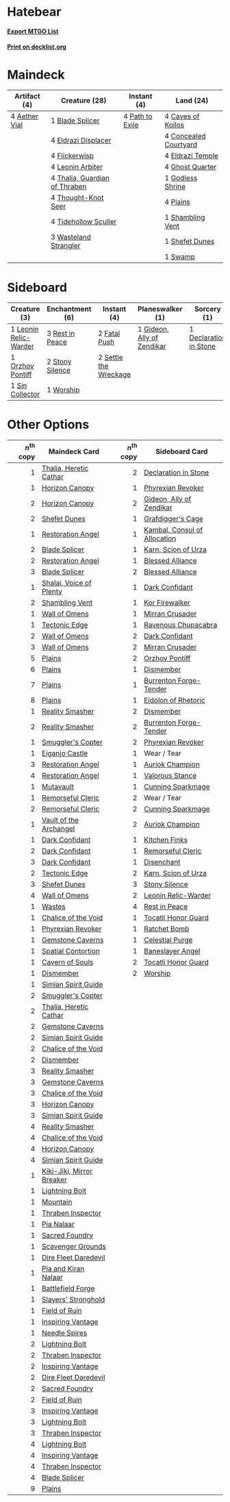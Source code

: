 # Hatebear

#### [Export MTGO List](../collection/Hatebear/Hatebear.txt)
#### [Print on decklist.org](http://decklist.org/?deckmain=4%09Aether%20Vial%0A1%09Blade%20Splicer%0A4%09Caves%20of%20Koilos%0A4%09Concealed%20Courtyard%0A4%09Eldrazi%20Displacer%0A4%09Eldrazi%20Temple%0A4%09Flickerwisp%0A4%09Ghost%20Quarter%0A1%09Godless%20Shrine%0A4%09Leonin%20Arbiter%0A4%09Path%20to%20Exile%0A4%09Plains%0A1%09Shambling%20Vent%0A1%09Shefet%20Dunes%0A1%09Swamp%0A4%09Thalia,%20Guardian%20of%20Thraben%0A4%09Thought-Knot%20Seer%0A4%09Tidehollow%20Sculler%0A3%09Wasteland%20Strangler&deckside=1%09Declaration%20in%20Stone%0A2%09Fatal%20Push%0A1%09Gideon,%20Ally%20of%20Zendikar%0A1%09Leonin%20Relic-Warder%0A1%09Orzhov%20Pontiff%0A3%09Rest%20in%20Peace%0A2%09Settle%20the%20Wreckage%0A1%09Sin%20Collector%0A2%09Stony%20Silence%0A1%09Worship)
# Maindeck

|                                      Artifact (4)                                      |                                             Creature (28)                                              |                                       Instant (4)                                        |                                           Land (24)                                            |
|----------------------------------------------------------------------------------------|--------------------------------------------------------------------------------------------------------|------------------------------------------------------------------------------------------|------------------------------------------------------------------------------------------------|
|4 [Aether Vial](http://gatherer.wizards.com/Pages/Card/Details.aspx?multiverseid=370514)|1 [Blade Splicer](http://gatherer.wizards.com/Pages/Card/Details.aspx?multiverseid=425828)              |4 [Path to Exile](http://gatherer.wizards.com/Pages/Card/Details.aspx?multiverseid=370408)|4 [Caves of Koilos](http://gatherer.wizards.com/Pages/Card/Details.aspx?multiverseid=420902)    |
|                                                                                        |4 [Eldrazi Displacer](http://gatherer.wizards.com/Pages/Card/Details.aspx?multiverseid=407523)          |                                                                                          |4 [Concealed Courtyard](http://gatherer.wizards.com/Pages/Card/Details.aspx?multiverseid=417818)|
|                                                                                        |4 [Flickerwisp](http://gatherer.wizards.com/Pages/Card/Details.aspx?multiverseid=370449)                |                                                                                          |4 [Eldrazi Temple](http://gatherer.wizards.com/Pages/Card/Details.aspx?multiverseid=397690)     |
|                                                                                        |4 [Leonin Arbiter](http://gatherer.wizards.com/Pages/Card/Details.aspx?multiverseid=432996)             |                                                                                          |4 [Ghost Quarter](http://gatherer.wizards.com/Pages/Card/Details.aspx?multiverseid=430470)      |
|                                                                                        |4 [Thalia, Guardian of Thraben](http://gatherer.wizards.com/Pages/Card/Details.aspx?multiverseid=442025)|                                                                                          |1 [Godless Shrine](http://gatherer.wizards.com/Pages/Card/Details.aspx?multiverseid=405099)     |
|                                                                                        |4 [Thought-Knot Seer](http://gatherer.wizards.com/Pages/Card/Details.aspx?multiverseid=407519)          |                                                                                          |4 [Plains](http://gatherer.wizards.com/Pages/Card/Details.aspx?multiverseid=439601)             |
|                                                                                        |4 [Tidehollow Sculler](http://gatherer.wizards.com/Pages/Card/Details.aspx?multiverseid=370375)         |                                                                                          |1 [Shambling Vent](http://gatherer.wizards.com/Pages/Card/Details.aspx?multiverseid=402031)     |
|                                                                                        |3 [Wasteland Strangler](http://gatherer.wizards.com/Pages/Card/Details.aspx?multiverseid=402096)        |                                                                                          |1 [Shefet Dunes](http://gatherer.wizards.com/Pages/Card/Details.aspx?multiverseid=430872)       |
|                                                                                        |                                                                                                        |                                                                                          |1 [Swamp](http://gatherer.wizards.com/Pages/Card/Details.aspx?multiverseid=439603)              |


# Sideboard

|                                          Creature (3)                                          |                                     Enchantment (6)                                      |                                          Instant (4)                                           |                                          Planeswalker (1)                                           |                                           Sorcery (1)                                           |
|------------------------------------------------------------------------------------------------|------------------------------------------------------------------------------------------|------------------------------------------------------------------------------------------------|-----------------------------------------------------------------------------------------------------|-------------------------------------------------------------------------------------------------|
|1 [Leonin Relic-Warder](http://gatherer.wizards.com/Pages/Card/Details.aspx?multiverseid=432997)|3 [Rest in Peace](http://gatherer.wizards.com/Pages/Card/Details.aspx?multiverseid=442021)|2 [Fatal Push](http://gatherer.wizards.com/Pages/Card/Details.aspx?multiverseid=423724)         |1 [Gideon, Ally of Zendikar](http://gatherer.wizards.com/Pages/Card/Details.aspx?multiverseid=401897)|1 [Declaration in Stone](http://gatherer.wizards.com/Pages/Card/Details.aspx?multiverseid=409750)|
|1 [Orzhov Pontiff](http://gatherer.wizards.com/Pages/Card/Details.aspx?multiverseid=96844)      |2 [Stony Silence](http://gatherer.wizards.com/Pages/Card/Details.aspx?multiverseid=425850)|2 [Settle the Wreckage](http://gatherer.wizards.com/Pages/Card/Details.aspx?multiverseid=435186)|                                                                                                     |                                                                                                 |
|1 [Sin Collector](http://gatherer.wizards.com/Pages/Card/Details.aspx?multiverseid=426008)      |1 [Worship](http://gatherer.wizards.com/Pages/Card/Details.aspx?multiverseid=429865)      |                                                                                                |                                                                                                     |                                                                                                 |


# Other Options

|*n*<sup>th</sup> copy|                                           Maindeck Card                                            |*n*<sup>th</sup> copy|                                            Sideboard Card                                             |
|--------------------:|----------------------------------------------------------------------------------------------------|--------------------:|-------------------------------------------------------------------------------------------------------|
|                    1|[Thalia, Heretic Cathar](http://gatherer.wizards.com/Pages/Card/Details.aspx?multiverseid=414338)   |                    2|[Declaration in Stone](http://gatherer.wizards.com/Pages/Card/Details.aspx?multiverseid=409750)        |
|                    1|[Horizon Canopy](http://gatherer.wizards.com/Pages/Card/Details.aspx?multiverseid=438806)           |                    1|[Phyrexian Revoker](http://gatherer.wizards.com/Pages/Card/Details.aspx?multiverseid=220589)           |
|                    2|[Horizon Canopy](http://gatherer.wizards.com/Pages/Card/Details.aspx?multiverseid=438806)           |                    2|[Gideon, Ally of Zendikar](http://gatherer.wizards.com/Pages/Card/Details.aspx?multiverseid=401897)    |
|                    2|[Shefet Dunes](http://gatherer.wizards.com/Pages/Card/Details.aspx?multiverseid=430872)             |                    1|[Grafdigger's Cage](http://gatherer.wizards.com/Pages/Card/Details.aspx?multiverseid=426046)           |
|                    1|[Restoration Angel](http://gatherer.wizards.com/Pages/Card/Details.aspx?multiverseid=425845)        |                    1|[Kambal, Consul of Allocation](http://gatherer.wizards.com/Pages/Card/Details.aspx?multiverseid=417756)|
|                    2|[Blade Splicer](http://gatherer.wizards.com/Pages/Card/Details.aspx?multiverseid=425828)            |                    1|[Karn, Scion of Urza](http://gatherer.wizards.com/Pages/Card/Details.aspx?multiverseid=442889)         |
|                    2|[Restoration Angel](http://gatherer.wizards.com/Pages/Card/Details.aspx?multiverseid=425845)        |                    1|[Blessed Alliance](http://gatherer.wizards.com/Pages/Card/Details.aspx?multiverseid=414302)            |
|                    3|[Blade Splicer](http://gatherer.wizards.com/Pages/Card/Details.aspx?multiverseid=425828)            |                    2|[Blessed Alliance](http://gatherer.wizards.com/Pages/Card/Details.aspx?multiverseid=414302)            |
|                    1|[Shalai, Voice of Plenty](http://gatherer.wizards.com/Pages/Card/Details.aspx?multiverseid=442923)  |                    1|[Dark Confidant](http://gatherer.wizards.com/Pages/Card/Details.aspx?multiverseid=370413)              |
|                    2|[Shambling Vent](http://gatherer.wizards.com/Pages/Card/Details.aspx?multiverseid=402031)           |                    1|[Kor Firewalker](http://gatherer.wizards.com/Pages/Card/Details.aspx?multiverseid=442010)              |
|                    1|[Wall of Omens](http://gatherer.wizards.com/Pages/Card/Details.aspx?multiverseid=413576)            |                    1|[Mirran Crusader](http://gatherer.wizards.com/Pages/Card/Details.aspx?multiverseid=397737)             |
|                    1|[Tectonic Edge](http://gatherer.wizards.com/Pages/Card/Details.aspx?multiverseid=409575)            |                    1|[Ravenous Chupacabra](http://gatherer.wizards.com/Pages/Card/Details.aspx?multiverseid=442093)         |
|                    2|[Wall of Omens](http://gatherer.wizards.com/Pages/Card/Details.aspx?multiverseid=413576)            |                    2|[Dark Confidant](http://gatherer.wizards.com/Pages/Card/Details.aspx?multiverseid=370413)              |
|                    3|[Wall of Omens](http://gatherer.wizards.com/Pages/Card/Details.aspx?multiverseid=413576)            |                    2|[Mirran Crusader](http://gatherer.wizards.com/Pages/Card/Details.aspx?multiverseid=397737)             |
|                    5|[Plains](http://gatherer.wizards.com/Pages/Card/Details.aspx?multiverseid=439601)                   |                    2|[Orzhov Pontiff](http://gatherer.wizards.com/Pages/Card/Details.aspx?multiverseid=96844)               |
|                    6|[Plains](http://gatherer.wizards.com/Pages/Card/Details.aspx?multiverseid=439601)                   |                    1|[Dismember](http://gatherer.wizards.com/Pages/Card/Details.aspx?multiverseid=397830)                   |
|                    7|[Plains](http://gatherer.wizards.com/Pages/Card/Details.aspx?multiverseid=439601)                   |                    1|[Burrenton Forge-Tender](http://gatherer.wizards.com/Pages/Card/Details.aspx?multiverseid=438580)      |
|                    8|[Plains](http://gatherer.wizards.com/Pages/Card/Details.aspx?multiverseid=439601)                   |                    1|[Eidolon of Rhetoric](http://gatherer.wizards.com/Pages/Card/Details.aspx?multiverseid=380409)         |
|                    1|[Reality Smasher](http://gatherer.wizards.com/Pages/Card/Details.aspx?multiverseid=407517)          |                    2|[Dismember](http://gatherer.wizards.com/Pages/Card/Details.aspx?multiverseid=397830)                   |
|                    2|[Reality Smasher](http://gatherer.wizards.com/Pages/Card/Details.aspx?multiverseid=407517)          |                    2|[Burrenton Forge-Tender](http://gatherer.wizards.com/Pages/Card/Details.aspx?multiverseid=438580)      |
|                    1|[Smuggler's Copter](http://gatherer.wizards.com/Pages/Card/Details.aspx?multiverseid=417808)        |                    2|[Phyrexian Revoker](http://gatherer.wizards.com/Pages/Card/Details.aspx?multiverseid=220589)           |
|                    1|[Eiganjo Castle](http://gatherer.wizards.com/Pages/Card/Details.aspx?multiverseid=79205)            |                    1|Wear / Tear                                                                                            |
|                    3|[Restoration Angel](http://gatherer.wizards.com/Pages/Card/Details.aspx?multiverseid=425845)        |                    1|[Auriok Champion](http://gatherer.wizards.com/Pages/Card/Details.aspx?multiverseid=438575)             |
|                    4|[Restoration Angel](http://gatherer.wizards.com/Pages/Card/Details.aspx?multiverseid=425845)        |                    1|[Valorous Stance](http://gatherer.wizards.com/Pages/Card/Details.aspx?multiverseid=391950)             |
|                    1|[Mutavault](http://gatherer.wizards.com/Pages/Card/Details.aspx?multiverseid=152724)                |                    1|[Cunning Sparkmage](http://gatherer.wizards.com/Pages/Card/Details.aspx?multiverseid=201563)           |
|                    1|[Remorseful Cleric](http://gatherer.wizards.com/Pages/Card/Details.aspx?multiverseid=447169)        |                    2|Wear / Tear                                                                                            |
|                    2|[Remorseful Cleric](http://gatherer.wizards.com/Pages/Card/Details.aspx?multiverseid=447169)        |                    2|[Cunning Sparkmage](http://gatherer.wizards.com/Pages/Card/Details.aspx?multiverseid=201563)           |
|                    1|[Vault of the Archangel](http://gatherer.wizards.com/Pages/Card/Details.aspx?multiverseid=382202)   |                    2|[Auriok Champion](http://gatherer.wizards.com/Pages/Card/Details.aspx?multiverseid=438575)             |
|                    1|[Dark Confidant](http://gatherer.wizards.com/Pages/Card/Details.aspx?multiverseid=370413)           |                    1|[Kitchen Finks](http://gatherer.wizards.com/Pages/Card/Details.aspx?multiverseid=370458)               |
|                    2|[Dark Confidant](http://gatherer.wizards.com/Pages/Card/Details.aspx?multiverseid=370413)           |                    1|[Remorseful Cleric](http://gatherer.wizards.com/Pages/Card/Details.aspx?multiverseid=447169)           |
|                    3|[Dark Confidant](http://gatherer.wizards.com/Pages/Card/Details.aspx?multiverseid=370413)           |                    1|[Disenchant](http://gatherer.wizards.com/Pages/Card/Details.aspx?multiverseid=201162)                  |
|                    2|[Tectonic Edge](http://gatherer.wizards.com/Pages/Card/Details.aspx?multiverseid=409575)            |                    2|[Karn, Scion of Urza](http://gatherer.wizards.com/Pages/Card/Details.aspx?multiverseid=442889)         |
|                    3|[Shefet Dunes](http://gatherer.wizards.com/Pages/Card/Details.aspx?multiverseid=430872)             |                    3|[Stony Silence](http://gatherer.wizards.com/Pages/Card/Details.aspx?multiverseid=425850)               |
|                    4|[Wall of Omens](http://gatherer.wizards.com/Pages/Card/Details.aspx?multiverseid=413576)            |                    2|[Leonin Relic-Warder](http://gatherer.wizards.com/Pages/Card/Details.aspx?multiverseid=432997)         |
|                    1|[Wastes](http://gatherer.wizards.com/Pages/Card/Details.aspx?multiverseid=407693)                   |                    4|[Rest in Peace](http://gatherer.wizards.com/Pages/Card/Details.aspx?multiverseid=442021)               |
|                    1|[Chalice of the Void](http://gatherer.wizards.com/Pages/Card/Details.aspx?multiverseid=370411)      |                    1|[Tocatli Honor Guard](http://gatherer.wizards.com/Pages/Card/Details.aspx?multiverseid=435194)         |
|                    1|[Phyrexian Revoker](http://gatherer.wizards.com/Pages/Card/Details.aspx?multiverseid=220589)        |                    1|[Ratchet Bomb](http://gatherer.wizards.com/Pages/Card/Details.aspx?multiverseid=205482)                |
|                    1|[Gemstone Caverns](http://gatherer.wizards.com/Pages/Card/Details.aspx?multiverseid=122094)         |                    1|[Celestial Purge](http://gatherer.wizards.com/Pages/Card/Details.aspx?multiverseid=397699)             |
|                    1|[Spatial Contortion](http://gatherer.wizards.com/Pages/Card/Details.aspx?multiverseid=407518)       |                    1|[Baneslayer Angel](http://gatherer.wizards.com/Pages/Card/Details.aspx?multiverseid=401633)            |
|                    1|[Cavern of Souls](http://gatherer.wizards.com/Pages/Card/Details.aspx?multiverseid=426057)          |                    2|[Tocatli Honor Guard](http://gatherer.wizards.com/Pages/Card/Details.aspx?multiverseid=435194)         |
|                    1|[Dismember](http://gatherer.wizards.com/Pages/Card/Details.aspx?multiverseid=397830)                |                    2|[Worship](http://gatherer.wizards.com/Pages/Card/Details.aspx?multiverseid=429865)                     |
|                    1|[Simian Spirit Guide](http://gatherer.wizards.com/Pages/Card/Details.aspx?multiverseid=442137)      |                     |                                                                                                       |
|                    2|[Smuggler's Copter](http://gatherer.wizards.com/Pages/Card/Details.aspx?multiverseid=417808)        |                     |                                                                                                       |
|                    2|[Thalia, Heretic Cathar](http://gatherer.wizards.com/Pages/Card/Details.aspx?multiverseid=414338)   |                     |                                                                                                       |
|                    2|[Gemstone Caverns](http://gatherer.wizards.com/Pages/Card/Details.aspx?multiverseid=122094)         |                     |                                                                                                       |
|                    2|[Simian Spirit Guide](http://gatherer.wizards.com/Pages/Card/Details.aspx?multiverseid=442137)      |                     |                                                                                                       |
|                    2|[Chalice of the Void](http://gatherer.wizards.com/Pages/Card/Details.aspx?multiverseid=370411)      |                     |                                                                                                       |
|                    2|[Dismember](http://gatherer.wizards.com/Pages/Card/Details.aspx?multiverseid=397830)                |                     |                                                                                                       |
|                    3|[Reality Smasher](http://gatherer.wizards.com/Pages/Card/Details.aspx?multiverseid=407517)          |                     |                                                                                                       |
|                    3|[Gemstone Caverns](http://gatherer.wizards.com/Pages/Card/Details.aspx?multiverseid=122094)         |                     |                                                                                                       |
|                    3|[Chalice of the Void](http://gatherer.wizards.com/Pages/Card/Details.aspx?multiverseid=370411)      |                     |                                                                                                       |
|                    3|[Horizon Canopy](http://gatherer.wizards.com/Pages/Card/Details.aspx?multiverseid=438806)           |                     |                                                                                                       |
|                    3|[Simian Spirit Guide](http://gatherer.wizards.com/Pages/Card/Details.aspx?multiverseid=442137)      |                     |                                                                                                       |
|                    4|[Reality Smasher](http://gatherer.wizards.com/Pages/Card/Details.aspx?multiverseid=407517)          |                     |                                                                                                       |
|                    4|[Chalice of the Void](http://gatherer.wizards.com/Pages/Card/Details.aspx?multiverseid=370411)      |                     |                                                                                                       |
|                    4|[Horizon Canopy](http://gatherer.wizards.com/Pages/Card/Details.aspx?multiverseid=438806)           |                     |                                                                                                       |
|                    4|[Simian Spirit Guide](http://gatherer.wizards.com/Pages/Card/Details.aspx?multiverseid=442137)      |                     |                                                                                                       |
|                    1|[Kiki-Jiki, Mirror Breaker](http://gatherer.wizards.com/Pages/Card/Details.aspx?multiverseid=370534)|                     |                                                                                                       |
|                    1|[Lightning Bolt](http://gatherer.wizards.com/Pages/Card/Details.aspx?multiverseid=234704)           |                     |                                                                                                       |
|                    1|[Mountain](http://gatherer.wizards.com/Pages/Card/Details.aspx?multiverseid=439604)                 |                     |                                                                                                       |
|                    1|[Thraben Inspector](http://gatherer.wizards.com/Pages/Card/Details.aspx?multiverseid=409784)        |                     |                                                                                                       |
|                    1|[Pia Nalaar](http://gatherer.wizards.com/Pages/Card/Details.aspx?multiverseid=417697)               |                     |                                                                                                       |
|                    1|[Sacred Foundry](http://gatherer.wizards.com/Pages/Card/Details.aspx?multiverseid=405106)           |                     |                                                                                                       |
|                    1|[Scavenger Grounds](http://gatherer.wizards.com/Pages/Card/Details.aspx?multiverseid=430871)        |                     |                                                                                                       |
|                    1|[Dire Fleet Daredevil](http://gatherer.wizards.com/Pages/Card/Details.aspx?multiverseid=439756)     |                     |                                                                                                       |
|                    1|[Pia and Kiran Nalaar](http://gatherer.wizards.com/Pages/Card/Details.aspx?multiverseid=442783)     |                     |                                                                                                       |
|                    1|[Battlefield Forge](http://gatherer.wizards.com/Pages/Card/Details.aspx?multiverseid=398417)        |                     |                                                                                                       |
|                    1|[Slayers' Stronghold](http://gatherer.wizards.com/Pages/Card/Details.aspx?multiverseid=240170)      |                     |                                                                                                       |
|                    1|[Field of Ruin](http://gatherer.wizards.com/Pages/Card/Details.aspx?multiverseid=435415)            |                     |                                                                                                       |
|                    1|[Inspiring Vantage](http://gatherer.wizards.com/Pages/Card/Details.aspx?multiverseid=417819)        |                     |                                                                                                       |
|                    1|[Needle Spires](http://gatherer.wizards.com/Pages/Card/Details.aspx?multiverseid=407685)            |                     |                                                                                                       |
|                    2|[Lightning Bolt](http://gatherer.wizards.com/Pages/Card/Details.aspx?multiverseid=234704)           |                     |                                                                                                       |
|                    2|[Thraben Inspector](http://gatherer.wizards.com/Pages/Card/Details.aspx?multiverseid=409784)        |                     |                                                                                                       |
|                    2|[Inspiring Vantage](http://gatherer.wizards.com/Pages/Card/Details.aspx?multiverseid=417819)        |                     |                                                                                                       |
|                    2|[Dire Fleet Daredevil](http://gatherer.wizards.com/Pages/Card/Details.aspx?multiverseid=439756)     |                     |                                                                                                       |
|                    2|[Sacred Foundry](http://gatherer.wizards.com/Pages/Card/Details.aspx?multiverseid=405106)           |                     |                                                                                                       |
|                    2|[Field of Ruin](http://gatherer.wizards.com/Pages/Card/Details.aspx?multiverseid=435415)            |                     |                                                                                                       |
|                    3|[Inspiring Vantage](http://gatherer.wizards.com/Pages/Card/Details.aspx?multiverseid=417819)        |                     |                                                                                                       |
|                    3|[Lightning Bolt](http://gatherer.wizards.com/Pages/Card/Details.aspx?multiverseid=234704)           |                     |                                                                                                       |
|                    3|[Thraben Inspector](http://gatherer.wizards.com/Pages/Card/Details.aspx?multiverseid=409784)        |                     |                                                                                                       |
|                    4|[Lightning Bolt](http://gatherer.wizards.com/Pages/Card/Details.aspx?multiverseid=234704)           |                     |                                                                                                       |
|                    4|[Inspiring Vantage](http://gatherer.wizards.com/Pages/Card/Details.aspx?multiverseid=417819)        |                     |                                                                                                       |
|                    4|[Thraben Inspector](http://gatherer.wizards.com/Pages/Card/Details.aspx?multiverseid=409784)        |                     |                                                                                                       |
|                    4|[Blade Splicer](http://gatherer.wizards.com/Pages/Card/Details.aspx?multiverseid=425828)            |                     |                                                                                                       |
|                    9|[Plains](http://gatherer.wizards.com/Pages/Card/Details.aspx?multiverseid=439601)                   |                     |                                                                                                       |

